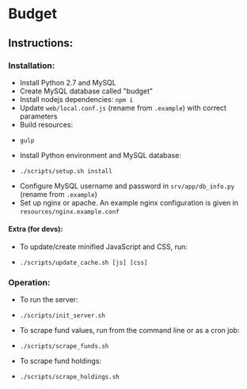 # Budget

## Instructions:

### Installation:
 - Install Python 2.7 and MySQL
 - Create MySQL database called "budget"
 - Install nodejs dependencies: `npm i`
 - Update `web/local.conf.js` (rename from `.example`) with correct parameters
 - Build resources:
  * `gulp`
 - Install Python environment and MySQL database:
  * `./scripts/setup.sh install`
 - Configure MySQL username and password in `srv/app/db_info.py` (rename from `.example`)
 - Set up nginx or apache. An example nginx configuration is given in `resources/nginx.example.conf`

#### Extra (for devs):
 - To update/create minified JavaScript and CSS, run:
  * `./scripts/update_cache.sh [js] [css]`

### Operation:
 - To run the server:
  *  `./scripts/init_server.sh`
 - To scrape fund values, run from the command line or as a cron job:
  *  `./scripts/scrape_funds.sh`
 - To scrape fund holdings:
  *  `./scripts/scrape_holdings.sh`

